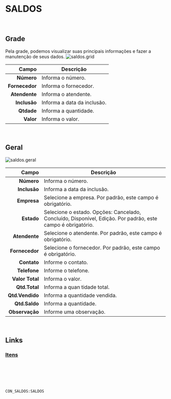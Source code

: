 # SALDOS
<br>

## Grade
Pela grade, podemos visualizar suas principais informações e fazer a manutenção de seus dados.
![saldos.grid](https://raw.githubusercontent.com/netforcews/docs-siscom/master/geral/imagens/saldos.grid.png)

Campo | Descrição
--:|---
**Número** | Informa o número.
**Fornecedor** | Informa o fornecedor.
**Atendente** | Informa o atendente.
**Inclusão** | Informa a data da inclusão.
**Qtdade** | Informa a quantidade.
**Valor** | Informa o valor.
<br>

## Geral
![saldos.geral](https://raw.githubusercontent.com/netforcews/docs-siscom/master/geral/imagens/saldos.geral.png)

Campo | Descrição
--:|---
**Número** | Informa o número.
**Inclusão** | Informa a data da inclusão.
**Empresa** | Selecione a empresa. Por padrão, este campo é obrigatório.
**Estado** | Selecione o estado. Opções: Cancelado, Concluído, Disponível, Edição. Por padrão, este campo é obrigatório.
**Atendente** | Selecione o atendente. Por padrão, este campo é obrigatório.
**Fornecedor** | Selecione o fornecedor. Por padrão, este campo é obrigatório.
**Contato** | Informe o contato.
**Telefone** | Informe o telefone.
**Valor Total** | Informa o valor.
**Qtd.Total** | Informa a quan tidade total.
**Qtd.Vendido** | Informa a quantidade vendida.
**Qtd.Saldo** | Informa a quantidade.
**Observação** | Informe uma observação.
<br>

## Links
### [Itens](/geral/saldoitem.md)
<br>
<br>
<br>
<br>

```CON_SALDOS:SALDOS```
